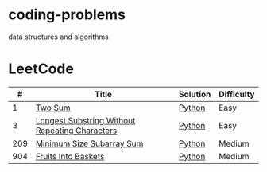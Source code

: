 # coding-problems
data structures and algorithms

LeetCode
========

| # | Title | Solution | Difficulty |
|---| ----- | -------- | ---------- |
|1|[Two Sum](https://leetcode.com/problems/two-sum/)| [Python](./leetcode/python/TwoSum.md)|Easy|
|3|[Longest Substring Without Repeating Characters](https://leetcode.com/problems/longest-substring-without-repeating-characters/)| [Python](./leetcode/python/TwoSum.md)|Easy|
|209|[Minimum Size Subarray Sum](https://leetcode.com/problems/minimum-size-subarray-sum/)|[Python](./leetcode/python/LongestSubstringWithoutRepeatingCharacters)|Medium|
|904|[Fruits Into Baskets](https://leetcode.com/problems/fruit-into-baskets/)| [Python](./leetcode/python/FruitsIntoBaskets.md)|Medium|
